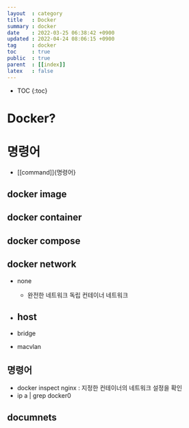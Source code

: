 ```yaml
---
layout  : category 
title   : Docker
summary : docker 
date    : 2022-03-25 06:38:42 +0900
updated : 2022-04-24 08:06:15 +0900
tag     : docker 
toc     : true
public  : true
parent  : [[index]] 
latex   : false
---
```

* TOC
{:toc}

# Docker? 

# 명령어 
* [[command]]{명령어}

## docker image


## docker container 


## docker compose



## docker network
- none
    - 완전한 네트워크 독립 컨테이너 네트워크
- host
    - 
- bridge

- macvlan


## 명령어
- docker inspect nginx  : 지정한 컨테이너의 네트워크 설정을 확인
- ip a | grep docker0 
   

## documnets
